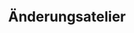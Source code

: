 ---
title: "Änderungsatelier"
url: /berlin/aenderungsatelier-hellersdorfer-strasse/
shop: Schneiderei
---